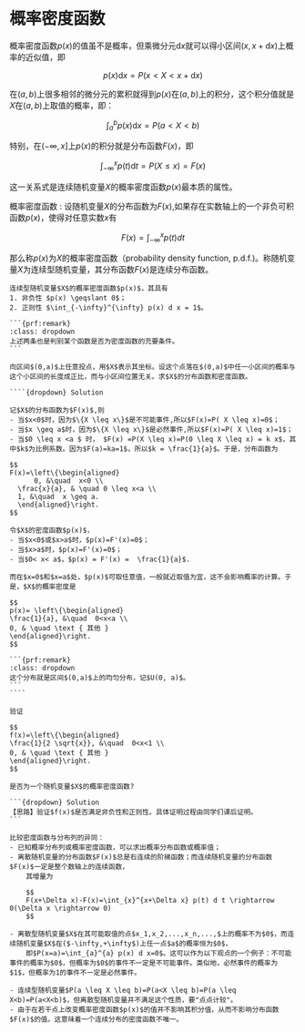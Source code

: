 # 概率密度函数

概率密度函数$p(x)$的值虽不是概率，但乘微分元$\text{d} x$就可以得小区间$(x,x+\text{d}x)$上概率的近似值，即

$$
p(x)\text{d}x = P(x<X<x+\text{d}x)
$$

在$(a,b)$上很多相邻的微分元的累积就得到$p(x)$在$(a,b)$上的积分，这个积分值就是$X$在$(a,b)$上取值的概率，即：

$$
\int_{a}^b p(x)\text{d}x = P(a<X<b)
$$

特别，在$(-\infty,x]$上$p(x)$的积分就是分布函数$F(x)$，即

$$
\int_{-\infty}^x p(t)\text{d} t = P(X\leq x)=F(x)
$$

这一关系式是连续随机变量$X$的概率密度函数$p(x)$最本质的属性。

概率密度函数
: 设随机变量$X$的分布函数为$F(x)$,如果存在实数轴上的一个非负可积函数$p(x)$，使得对任意实数$x$有

$$
F(x) = \int_{-\infty}^{x} p(t) d t
$$

那么称$p(x)$为$X$的概率密度函数（probability density function, p.d.f.)。称随机变量$X$为连续型随机变量，其分布函数$F(x)$是连续分布函数。

````{prf:theorem}
连续型随机变量$X$的概率密度函数$p(x)$，其具有
1. 非负性 $p(x) \geqslant 0$；
2. 正则性 $\int_{-\infty}^{\infty} p(x) d x = 1$。

```{prf:remark}
:class: dropdown
上述两条也是判别某个函数是否为密度函数的充要条件。
```
````

`````{prf:example}
向区间$(0,a)$上任意投点，用$X$表示其坐标。设这个点落在$(0,a)$中任一小区间的概率与这个小区间的长度成正比，而与小区间位置无关。求$X$的分布函数和密度函数。

````{dropdown} Solution

记$X$的分布函数为$F(x)$,则
- 当$x<0$时，因为$\{X \leq x\}$是不可能事件,所以$F(x)=P( X \leq x)=0$；
- 当$x \geq a$时，因为$\{X \leq x\}$是必然事件,所以$F(x)=P( X \leq x)=1$；
- 当$0 \leq x <a $ 时， $F(x) =P(X \leq x)=P(0 \leq X \leq x) = k x$，其中$k$为比例系数。因为$F(a)=ka=1$，所以$k = \frac{1}{a}$。于是，分布函数为

$$
F(x)=\left\{\begin{aligned}
      0, &\quad  x<0 \\
  \frac{x}{a}, & \quad 0 \leq x<a \\
  1, &\quad  x \geq a.
  \end{aligned}\right.
$$

令$X$的密度函数$p(x)$，
- 当$x<0$或$x>a$时，$p(x)=F'(x)=0$；
- 当$x>a$时，$p(x)=F'(x)=0$；
- 当$0< x< a$，$p(x) = F'(x) =  \frac{1}{a}$.

而在$x=0$和$x=a$处，$p(x)$可取任意值，一般就近取值为宜，这不会影响概率的计算。于是，$X$的概率密度是

$$
p(x)= \left\{\begin{aligned}
\frac{1}{a}, &\quad  0<x<a \\
0, & \quad \text { 其他 }
\end{aligned}\right.
$$

```{prf:remark}
:class: dropdown
这个分布就是区间$(0,a)$上的均匀分布，记$U(0, a)$。
```
````
`````

````{prf:example}
验证

$$
f(x)=\left\{\begin{aligned}
\frac{1}{2 \sqrt{x}}, &\quad  0<x<1 \\
0, & \quad \text { 其他 }
\end{aligned}\right.
$$

是否为一个随机变量$X$的概率密度函数?

```{dropdown} Solution
【思路】验证$f(x)$是否满足非负性和正则性。具体证明过程由同学们课后证明。
```

````


```{admonition} Remark
比较密度函数与分布列的异同：
- 已知概率分布列或概率密度函数，可以求出概率分布函数或概率值；
- 离散随机变量的分布函数$F(x)$总是右连续的阶梯函数；而连续随机变量的分布函数$F(x)$一定是整个数轴上的连续函数，
    其增量为
    
    $$
    F(x+\Delta x)-F(x)=\int_{x}^{x+\Delta x} p(t) d t \rightarrow 0(\Delta x \rightarrow 0)
    $$
    
- 离散型随机变量$X$在其可能取值的点$x_1,x_2,...,x_n,...,$上的概率不为$0$，而连续随机变量$X$在($-\infty,+\infty$)上任一点$a$的概率恒为$0$，
    即$P(x=a)=\int_{a}^{a} p(x) d x=0$。这可以作为以下观点的一个例子：不可能事件的概率为$0$，但概率为$0$的事件不一定是不可能事件。类似地，必然事件的概率为$1$，但概率为1的事件不一定是必然事件。

- 连续型随机变量$P(a \leq X \leq b)=P(a<X \leq b)=P(a \leq X<b)=P(a<X<b)$，但离散型随机变量并不满足这个性质，要"点点计较"。
- 由于在若干点上改变概率密度函数$p(x)$的值并不影响其积分值，从而不影响分布函数$F(x)$的值。这意味着一个连续分布的密度函数不唯一。
```